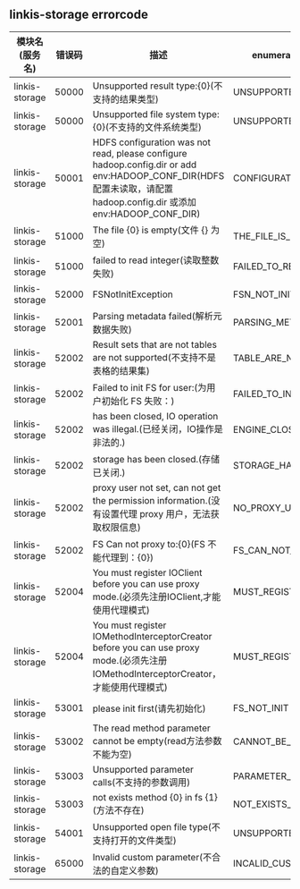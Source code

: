 ## linkis-storage  errorcode

| 模块名(服务名) | 错误码  | 描述 |enumeration name(枚举)|  Exception Class|
| -------- | -------- | ----- |-----|-----|
|linkis-storage |50000|Unsupported result type:{0}(不支持的结果类型)|UNSUPPORTED_RESULT|LinkisStorageErrorCodeSummary|
|linkis-storage |50000|Unsupported file system type:{0}(不支持的文件系统类型)|UNSUPPORTED_FILE|LinkisStorageErrorCodeSummary|
|linkis-storage |50001|HDFS configuration was not read, please configure hadoop.config.dir or add env:HADOOP_CONF_DIR(HDFS 配置未读取，请配置 hadoop.config.dir 或添加 env:HADOOP_CONF_DIR)|CONFIGURATION_NOT_READ|LinkisStorageErrorCodeSummary|
|linkis-storage |51000|The file {0} is empty(文件 {} 为空)|THE_FILE_IS_EMPTY|LinkisStorageErrorCodeSummary|
|linkis-storage |51000|failed to read integer(读取整数失败)|FAILED_TO_READ_INTEGER|LinkisStorageErrorCodeSummary|
|linkis-storage |52000|FSNotInitException|FSN_NOT_INIT_EXCEPTION|LinkisStorageErrorCodeSummary|
|linkis-storage |52001|Parsing metadata failed(解析元数据失败)|PARSING_METADATA_FAILED|LinkisStorageErrorCodeSummary|
|linkis-storage |52002|Result sets that are not tables are not supported(不支持不是表格的结果集)|TABLE_ARE_NOT_SUPPORTED|LinkisStorageErrorCodeSummary|
|linkis-storage |52002|Failed to init FS for user:(为用户初始化 FS 失败：)|FAILED_TO_INIT_USER|LinkisIoFileClientErrorCodeSummary|
|linkis-storage |52002|has been closed, IO operation was illegal.(已经关闭，IO操作是非法的.)|ENGINE_CLOSED_IO_ILLEGAL|LinkisIoFileClientErrorCodeSummary|
|linkis-storage |52002|storage has been closed.(存储已关闭.)|STORAGE_HAS_BEEN_CLOSED|LinkisIoFileClientErrorCodeSummary|
|linkis-storage |52002|proxy user not set, can not get the permission information.(没有设置代理 proxy 用户，无法获取权限信息)|NO_PROXY_USER|LinkisIoFileClientErrorCodeSummary|
|linkis-storage |52002|FS Can not proxy to:{0}(FS 不能代理到：{0}) |FS_CAN_NOT_PROXY_TO|LinkisIoFileErrorCodeSummary|
|linkis-storage |52004|You must register IOClient before you can use proxy mode.(必须先注册IOClient,才能使用代理模式)|MUST_REGISTER_TOC|LinkisStorageErrorCodeSummary|
|linkis-storage |52004|You must register IOMethodInterceptorCreator before you can use proxy mode.(必须先注册IOMethodInterceptorCreator，才能使用代理模式)|MUST_REGISTER_TOM|LinkisStorageErrorCodeSummary|
|linkis-storage |53001|please init first(请先初始化)|FS_NOT_INIT|StorageErrorCode|
|linkis-storage |53002|The read method parameter cannot be empty(read方法参数不能为空)|CANNOT_BE_EMPTY|LinkisIoFileErrorCodeSummary|
|linkis-storage |53003|Unsupported parameter calls(不支持的参数调用)|PARAMETER_CALLS|LinkisIoFileErrorCodeSummary|
|linkis-storage |53003|not exists method {0} in fs {1}(方法不存在) |NOT_EXISTS_METHOD|LinkisIoFileErrorCodeSummary|
|linkis-storage |54001|Unsupported open file type(不支持打开的文件类型)|UNSUPPORTED_OPEN_FILE_TYPE|LinkisStorageErrorCodeSummary|
|linkis-storage |65000|Invalid custom parameter(不合法的自定义参数)|INCALID_CUSTOM_PARAMETER|LinkisStorageErrorCodeSummary|
